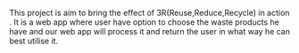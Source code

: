 This project is aim to bring the effect of 3R(Reuse,Reduce,Recycle) in action .
It is a web app where user have option to choose the waste products he have and our web app will process it and return the user in what way he can best utilise it.
